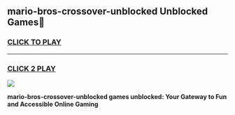 
## mario-bros-crossover-unblocked Unblocked Games👋
<h3>
<a href="https://news.freeplayer.one?title=mario-bros-crossover-unblocked&ref=16F">CLICK TO PLAY</a></h3>
<hr>

<h3>
<a href="https://news.freeplayer.one?title=mario-bros-crossover-unblocked&ref=16F">CLICK 2 PLAY</a>
  
</h3>

<a href="https://news.freeplayer.one?title=mario-bros-crossover-unblocked&ref=16F/"><img src="https://clearcache.store/games.png"></a>


**mario-bros-crossover-unblocked games unblocked: Your Gateway to Fun and Accessible Online Gaming**
